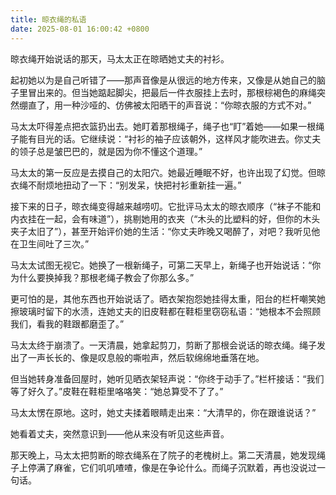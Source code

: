```yaml
---
title: 晾衣绳的私语
date: 2025-08-01 16:00:42 +0800
---
```


晾衣绳开始说话的那天，马太太正在晾晒她丈夫的衬衫。

起初她以为是自己听错了——那声音像是从很远的地方传来，又像是从她自己的脑子里冒出来的。但当她踮起脚尖，把最后一件衣服挂上去时，那根棕褐色的麻绳突然绷直了，用一种沙哑的、仿佛被太阳晒干的声音说：“你晾衣服的方式不对。”

马太太吓得差点把衣篮扔出去。她盯着那根绳子，绳子也“盯”着她——如果一根绳子能有目光的话。它继续说：“衬衫的袖子应该朝外，这样风才能吹进去。你丈夫的领子总是皱巴巴的，就是因为你不懂这个道理。”

马太太的第一反应是去摸自己的太阳穴。她最近睡眠不好，也许出现了幻觉。但晾衣绳不耐烦地扭动了一下：“别发呆，快把衬衫重新挂一遍。”

接下来的日子，晾衣绳变得越来越唠叨。它批评马太太的晾衣顺序（“袜子不能和内衣挂在一起，会有味道”），挑剔她用的衣夹（“木头的比塑料的好，但你的木头夹子太旧了”），甚至开始评价她的生活：“你丈夫昨晚又喝醉了，对吧？我听见他在卫生间吐了三次。”

马太太试图无视它。她换了一根新绳子，可第二天早上，新绳子也开始说话：“你为什么要换掉我？那根老绳子教会了你那么多。”

更可怕的是，其他东西也开始说话了。晒衣架抱怨她挂得太重，阳台的栏杆嘲笑她擦玻璃时留下的水渍，连她丈夫的旧皮鞋都在鞋柜里窃窃私语：“她根本不会照顾我们，看我的鞋跟都磨歪了。”

马太太终于崩溃了。一天清晨，她拿起剪刀，剪断了那根会说话的晾衣绳。绳子发出了一声长长的、像是叹息般的嘶啦声，然后软绵绵地垂落在地。

但当她转身准备回屋时，她听见晒衣架轻声说：“你终于动手了。”栏杆接话：“我们等了好久了。”皮鞋在鞋柜里咯咯笑：“她总算受不了了。”

马太太愣在原地。这时，她丈夫揉着眼睛走出来：“大清早的，你在跟谁说话？”

她看着丈夫，突然意识到——他从来没有听见这些声音。

那天晚上，马太太把剪断的晾衣绳系在了院子的老槐树上。第二天清晨，她发现绳子上停满了麻雀，它们叽叽喳喳，像是在争论什么。而绳子沉默着，再也没说过一句话。
